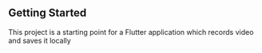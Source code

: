 ## Getting Started

This project is a starting point for a Flutter application which records video and saves it locally
